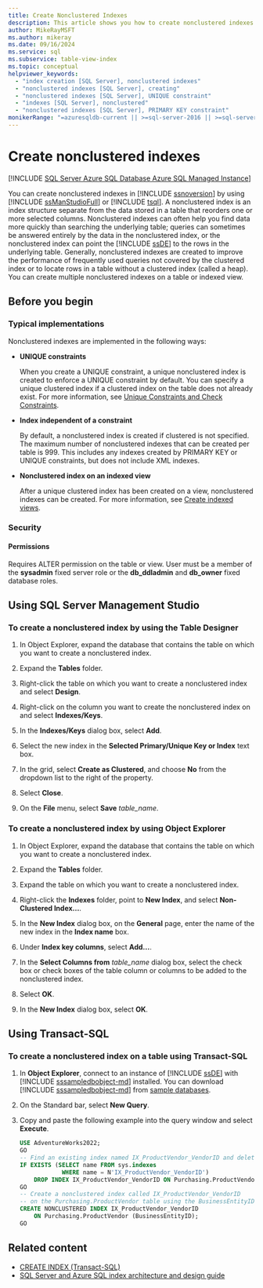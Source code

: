 ```yaml
---
title: Create Nonclustered Indexes
description: This article shows you how to create nonclustered indexes by using SQL Server Management Studio or Transact-SQL.
author: MikeRayMSFT
ms.author: mikeray
ms.date: 09/16/2024
ms.service: sql
ms.subservice: table-view-index
ms.topic: conceptual
helpviewer_keywords:
  - "index creation [SQL Server], nonclustered indexes"
  - "nonclustered indexes [SQL Server], creating"
  - "nonclustered indexes [SQL Server], UNIQUE constraint"
  - "indexes [SQL Server], nonclustered"
  - "nonclustered indexes [SQL Server], PRIMARY KEY constraint"
monikerRange: "=azuresqldb-current || >=sql-server-2016 || >=sql-server-linux-2017 || =azuresqldb-mi-current"
---
```

# Create nonclustered indexes

[!INCLUDE [SQL Server Azure SQL Database Azure SQL Managed Instance](../../includes/applies-to-version/sql-asdb-asdbmi.md)]

You can create nonclustered indexes in [!INCLUDE [ssnoversion](../../includes/ssnoversion-md.md)] by using [!INCLUDE [ssManStudioFull](../../includes/ssmanstudiofull-md.md)] or [!INCLUDE [tsql](../../includes/tsql-md.md)]. A nonclustered index is an index structure separate from the data stored in a table that reorders one or more selected columns. Nonclustered indexes can often help you find data more quickly than searching the underlying table; queries can sometimes be answered entirely by the data in the nonclustered index, or the nonclustered index can point the [!INCLUDE [ssDE](../../includes/ssde-md.md)] to the rows in the underlying table. Generally, nonclustered indexes are created to improve the performance of frequently used queries not covered by the clustered index or to locate rows in a table without a clustered index (called a heap). You can create multiple nonclustered indexes on a table or indexed view.

## <a name="BeforeYouBegin"></a> Before you begin

### <a name="Implementations"></a> Typical implementations

Nonclustered indexes are implemented in the following ways:

- **UNIQUE constraints**

  When you create a UNIQUE constraint, a unique nonclustered index is created to enforce a UNIQUE constraint by default. You can specify a unique clustered index if a clustered index on the table does not already exist. For more information, see [Unique Constraints and Check Constraints](../../relational-databases/tables/unique-constraints-and-check-constraints.md).

- **Index independent of a constraint**

  By default, a nonclustered index is created if clustered is not specified. The maximum number of nonclustered indexes that can be created per table is 999. This includes any indexes created by PRIMARY KEY or UNIQUE constraints, but does not include XML indexes.

- **Nonclustered index on an indexed view**

  After a unique clustered index has been created on a view, nonclustered indexes can be created. For more information, see [Create indexed views](../../relational-databases/views/create-indexed-views.md).

### <a name="Security"></a> Security

#### <a name="Permissions"></a> Permissions

Requires ALTER permission on the table or view. User must be a member of the **sysadmin** fixed server role or the **db_ddladmin** and **db_owner** fixed database roles.

## <a name="SSMSProcedure"></a> Using SQL Server Management Studio

### To create a nonclustered index by using the Table Designer

1. In Object Explorer, expand the database that contains the table on which you want to create a nonclustered index.

1. Expand the **Tables** folder.

1. Right-click the table on which you want to create a nonclustered index and select **Design**.

1. Right-click on the column you want to create the nonclustered index on and select **Indexes/Keys**.

1. In the **Indexes/Keys** dialog box, select **Add**.

1. Select the new index in the **Selected Primary/Unique Key or Index** text box.

1. In the grid, select **Create as Clustered**, and choose **No** from the dropdown list to the right of the property.

1. Select **Close**.

1. On the **File** menu, select **Save** _table_name_.

### To create a nonclustered index by using Object Explorer

1. In Object Explorer, expand the database that contains the table on which you want to create a nonclustered index.

1. Expand the **Tables** folder.

1. Expand the table on which you want to create a nonclustered index.

1. Right-click the **Indexes** folder, point to **New Index**, and select **Non-Clustered Index...**.

1. In the **New Index** dialog box, on the **General** page, enter the name of the new index in the **Index name** box.

1. Under **Index key columns**, select **Add...**.

1. In the **Select Columns from** _table_name_ dialog box, select the check box or check boxes of the table column or columns to be added to the nonclustered index.

1. Select **OK**.

1. In the **New Index** dialog box, select **OK**.

## <a name="TsqlProcedure"></a> Using Transact-SQL

### To create a nonclustered index on a table using Transact-SQL

1. In **Object Explorer**, connect to an instance of [!INCLUDE [ssDE](../../includes/ssde-md.md)] with [!INCLUDE [sssampledbobject-md](../../includes/sssampledbobject-md.md)] installed. You can download [!INCLUDE [sssampledbobject-md](../../includes/sssampledbobject-md.md)] from [sample databases](../../samples/adventureworks-install-configure.md?view=sql-server-ver15&tabs=ssms&preserve-view=true).

1. On the Standard bar, select **New Query**.

1. Copy and paste the following example into the query window and select **Execute**.

    ```sql
    USE AdventureWorks2022;
    GO
    -- Find an existing index named IX_ProductVendor_VendorID and delete it if found.
    IF EXISTS (SELECT name FROM sys.indexes
                WHERE name = N'IX_ProductVendor_VendorID')
        DROP INDEX IX_ProductVendor_VendorID ON Purchasing.ProductVendor;
    GO
    -- Create a nonclustered index called IX_ProductVendor_VendorID
    -- on the Purchasing.ProductVendor table using the BusinessEntityID column.
    CREATE NONCLUSTERED INDEX IX_ProductVendor_VendorID
        ON Purchasing.ProductVendor (BusinessEntityID);
    GO
    ```

## Related content

- [CREATE INDEX (Transact-SQL)](../../t-sql/statements/create-index-transact-sql.md)
- [SQL Server and Azure SQL index architecture and design guide](../sql-server-index-design-guide.md)
